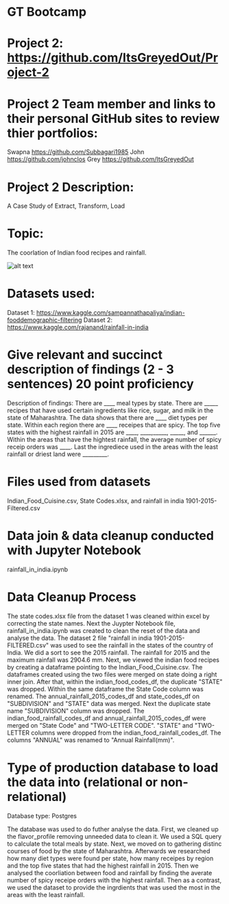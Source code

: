 # GT Bootcamp
# Project 2:  https://github.com/ItsGreyedOut/Project-2 

# Project 2 Team member and links to their personal GitHub sites to review thier portfolios:
Swapna https://github.com/Subbagari1985
John https://github.com/johnclos 
Grey https://github.com/ItsGreyedOut

# Project 2 Description: 
A Case Study of Extract, Transform, Load

# Topic:  
The coorlation of Indian food recipes and rainfall.

![alt text](http://github.com/itsgreyedout/project-2/images/indianfood.png?raw=true)

# Datasets used:
Dataset 1: https://www.kaggle.com/sampannathapaliya/indian-fooddemographic-filtering 
Dataset 2: https://www.kaggle.com/rajanand/rainfall-in-india 


# Give relevant and succinct description of findings (2 - 3 sentences) 20 point proficiency
Description of findings:
There are ____ meal types by state.  There are _____ recipes that have used certain ingredients like rice, sugar, and milk in the state of Maharashtra. The data shows that there are ____ diet types per state.  Within each region there are ____ receipes that are spicy.  The top five states with the highest rainfall in 2015 are ____, ____,_____, _____, and ______.   Within the areas that have the hightest rainfall, the average number of spicy receip orders was ____.  Last the ingrediece used in the areas with the least rainfall or driest land were _________.


# Files used from datasets
Indian_Food_Cuisine.csv, State Codes.xlsx, and rainfall in india 1901-2015-Filtered.csv

# Data join & data cleanup conducted with Jupyter Notebook
rainfall_in_india.ipynb

# Data Cleanup Process
The state codes.xlsx file from the dataset 1 was cleaned within excel by correcting the state names.  Next the Juypter Notebook file, rainfall_in_india.ipynb was created to clean the reset of the data and analyse the data.  The dataset 2 file "rainfall in india 1901-2015-FILTERED.csv" was used to see the rainfall in the states of the country of India.  We did a sort to see the 2015 rainfall.  The rainfall for 2015 and the maximum rainfall was 2904.6 mm.  Next, we viewed the indian food recipes by creating a dataframe pointing to the Indian_Food_Cuisine.csv.  The dataframes created using the two files were merged on state doing a right inner join.  After that, within the indian_food_codes_df, the duplicate "STATE" was dropped.  Within the same dataframe the State Code column was renamed.  The annual_rainfall_2015_codes_df and state_codes_df on "SUBDIVISION" and "STATE" data was merged.  Next the duplicate state name "SUBDIVISION" column was dropped.  The indian_food_rainfall_codes_df and annual_rainfall_2015_codes_df were merged on "State Code" and "TWO-LETTER CODE".  "STATE" and "TWO-LETTER columns were dropped from the indian_food_rainfall_codes_df.  The columns "ANNUAL" was renamed to "Annual Rainfall(mm)".  

# Type of production database to load the data into (relational or non-relational)
Database type:  Postgres  

The database was used to do futher analyse the data.  First, we cleaned up the flavor_profile removing unneeded data to clean it.  We used a SQL query to calculate the total meals by state.  Next, we moved on to gathering distinc courses of food by the state of Maharashtra.  Afterwards we researched how many diet types were found per state, how many receipes by region and the top five states that had the highest rainfall in 2015.  Then we analysed the coorliation between food and rainfall by finding the averate number of spicy receipe orders with the highest rainfall.  Then as a contrast, we used the dataset to provide the ingrdients that was used the most in the areas with the least rainfall.









